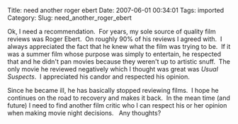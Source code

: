 Title: need another roger ebert
Date: 2007-06-01 00:34:01
Tags: imported
Category: 
Slug: need_another_roger_ebert

Ok, I need a recommendation.  For years, my sole source of quality film reviews was Roger Ebert.  On roughly 90% of his reviews I agreed with.  I always appreciated the fact that he knew what the film was trying to be.  If it was a summer film whose purpose was simply to entertain, he respected that and he didn't pan movies because they weren't up to artistic snuff.  The only movie he reviewed negatively which I thought was great was <em>Usual Suspects</em>.  I appreciated his candor and respected his opinion.

Since he became ill, he has basically stopped reviewing films.  I hope he continues on the road to recovery and makes it back.  In the mean time (and future) I need to find another film critic who I can respect his or her opinion when making movie night decisions.   Any thoughts?
